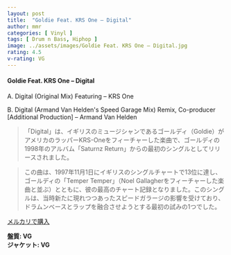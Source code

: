 ```yaml
---
layout: post
title:  "Goldie Feat. KRS One – Digital"
author: mmr
categories: [ Vinyl ]
tags: [ Drum n Bass, Hiphop ]
image: ../assets/images/Goldie Feat. KRS One – Digital.jpg
rating: 4.5
v-rating: VG
---
```


#### Goldie Feat. KRS One – Digital

A. Digital (Original Mix) Featuring – KRS One

B. Digital (Armand Van Helden's Speed Garage Mix) Remix, Co-producer [Additional Production] – Armand Van Helden

> 「Digital」は、イギリスのミュージシャンであるゴールディ（Goldie）がアメリカのラッパーKRS-Oneをフィーチャーした楽曲で、ゴールディの1998年のアルバム「Saturnz Return」からの最初のシングルとしてリリースされました。

> この曲は、1997年11月1日にイギリスのシングルチャートで13位に達し、ゴールディの「Temper Temper」（Noel Gallagherをフィーチャーした楽曲と並ぶ）とともに、彼の最高のチャート記録となりました。このシングルは、当時新たに現れつつあったスピードガラージの影響を受けており、ドラムンベースとラップを融合させようとする最初の試みの1つでした。



[メルカリで購入](https://jp.mercari.com/item/m61924707698)

<div class="mt-4 mb-4 d-flex align-items-center">
<strong class="mr-1">盤質: VG</strong>
</div>
<div class="mt-4 mb-4 d-flex align-items-center">
<strong class="mr-1">ジャケット: VG</strong>
</div>
